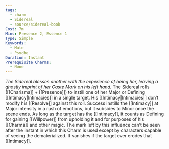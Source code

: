 ```yaml
---
tags:
  - charm
  - Sidereal
  - source/sidereal-book
Cost: 7m
Mins: Presence 2, Essence 1
Type: Simple
Keywords:
  - Mute
  - Psyche
Duration: Instant
Prerequisite Charms:
  - None
---
```

*The Sidereal blesses another with the experience of being her, leaving a ghostly imprint of her Caste Mark on his left hand.*
The Sidereal rolls ([[Charisma]] + [[Presence]]) to instill one of her Major or Defining [[Intimacy|Intimacies]] in a single target. His [[Intimacy|Intimacies]] don’t modify his [[Resolve]] against this roll. Success instills the [[Intimacy]] at Major intensity in a rush of emotions, but it subsides to Minor once the scene ends. As long as the target has the [[Intimacy]], it counts as Defining for gaining [[Willpower]] from upholding it and for purposes of his [[Charms]] and other magic. The mark left by this influence can’t be seen after the instant in which this Charm is used except by characters capable of seeing the dematerialized. It vanishes if the target ever erodes that [[Intimacy]].